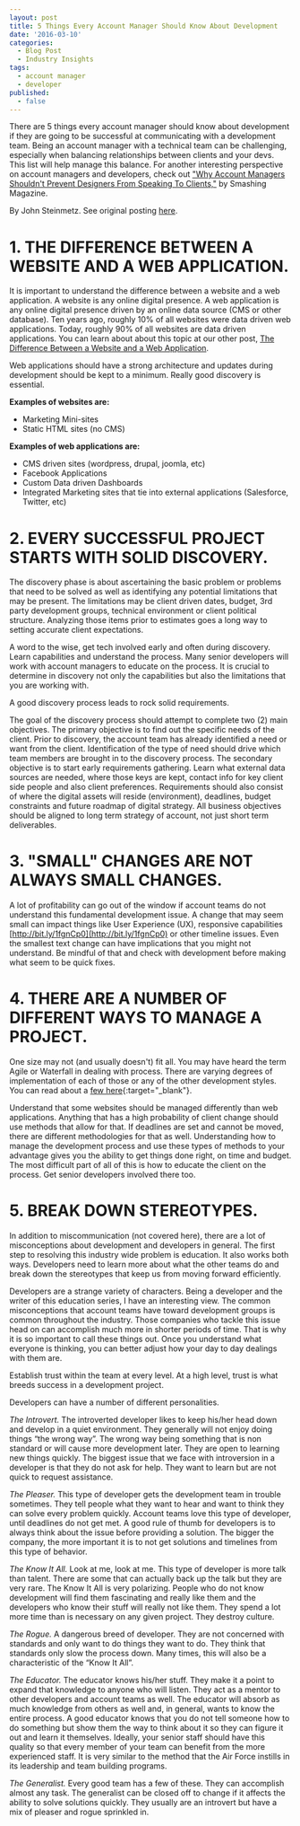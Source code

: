 ```yaml
---
layout: post
title: 5 Things Every Account Manager Should Know About Development
date: '2016-03-10'
categories:
  - Blog Post
  - Industry Insights
tags:
  - account manager
  - developer
published:  
  - false
---
```


There are 5 things every account manager should know about development if they are going to be successful at communicating with a development team. Being an account manager with a technical team can be challenging, especially when balancing relationships between clients and your devs. This list will help manage this balance. For another interesting perspective on account managers and developers, check out ["Why Account Managers Shouldn't Prevent Designers From Speaking To Clients,"](https://www.smashingmagazine.com/2012/06/why-account-managers-shouldnt-prevent-designers-from-speaking-to-clients/) by Smashing Magazine.

By John Steinmetz. See original posting [here](http://blog.wcgworld.com/2013/10/5-things-every-account-manager-should-know-about-development).

# 1. THE DIFFERENCE BETWEEN A WEBSITE AND A WEB APPLICATION.


It is important to understand the difference between a website and a web application. A website is any online digital presence. A web application is any online digital presence driven by an online data source (CMS or other database). Ten years ago, roughly 10% of all websites were data driven web applications. Today, roughly 90% of all websites are data driven applications. You can learn about about this topic at our other post, [The Difference Between a Website and a Web Application](https://www.austincodingacademy.com/blog/the-difference-between-a-website-and-a-web-application-it-matters/).<!--DEAD LINK-->

Web applications should have a strong architecture and updates during development should be kept to a minimum. Really good discovery is essential.

**Examples of websites are:**

- Marketing Mini-sites
- Static HTML sites (no CMS)


**Examples of web applications are:**

- CMS driven sites (wordpress, drupal, joomla, etc)
- Facebook Applications
- Custom Data driven Dashboards
- Integrated Marketing sites that tie into external applications (Salesforce, Twitter, etc)



# 2. EVERY SUCCESSFUL PROJECT STARTS WITH SOLID DISCOVERY.


The discovery phase is about ascertaining the basic problem or problems that need to be solved as well as identifying any potential limitations that may be present. The limitations may be client driven dates, budget, 3rd party development groups, technical environment or client political structure. Analyzing those items prior to estimates goes a long way to setting accurate client expectations.

A word to the wise, get tech involved early and often during discovery. Learn capabilities and understand the process. Many senior developers will work with account managers to educate on the process. It is crucial to determine in discovery not only the capabilities but also the limitations that you are working with.

A good discovery process leads to rock solid requirements.

The goal of the discovery process should attempt to complete two (2) main objectives. The primary objective is to find out the specific needs of the client. Prior to discovery, the account team has already identified a need or want from the client. Identification of the type of need should drive which team members are brought in to the discovery process.
The secondary objective is to start early requirements gathering. Learn what external data sources are needed, where those keys are kept, contact info for key client side people and also client preferences. Requirements should also consist of where the digital assets will reside (environment), deadlines, budget constraints and future roadmap of digital strategy. All business objectives should be aligned to long term strategy of account, not just short term deliverables.



# 3. "SMALL" CHANGES ARE NOT ALWAYS SMALL CHANGES.


A lot of profitability can go out of the window if account teams do not understand this fundamental development issue. A change that may seem small can impact things like User Experience (UX), responsive capabilities [http://bit.ly/1fgnCp0](http://bit.ly/1fgnCp0) or other timeline issues. Even the smallest text change can have implications that you might not understand. Be mindful of that and check with development before making what seem to be quick fixes.

# 4. THERE ARE A NUMBER OF DIFFERENT WAYS TO MANAGE A PROJECT.


One size may not (and usually doesn't) fit all. You may have heard the term Agile or Waterfall in dealing with process. There are varying degrees of implementation of each of those or any of the other development styles. You can read about a [few here](http://en.wikipedia.org/wiki/Software_development_process){:target="_blank"}.

Understand that some websites should be managed differently than web applications. Anything that has a high probability of client change should use methods that allow for that. If deadlines are set and cannot be moved, there are different methodologies for that as well. Understanding how to manage the development process and use these types of methods to your advantage gives you the ability to get things done right, on time and budget. The most difficult part of all of this is how to educate the client on the process. Get senior developers involved there too.

# 5. BREAK DOWN STEREOTYPES.

In addition to miscommunication (not covered here), there are a lot of misconceptions about development and developers in general. The first step to resolving this industry wide problem is education. It also works both ways. Developers need to learn more about what the other teams do and break down the stereotypes that keep us from moving forward efficiently.



Developers are a strange variety of characters. Being a developer and the writer of this education series, I have an interesting view. The common misconceptions that account teams have toward development groups is common throughout the industry. Those companies who tackle this issue head on can accomplish much more in shorter periods of time. That is why it is so important to call these things out. Once you understand what everyone is thinking, you can better adjust how your day to day dealings with them are.

Establish trust within the team at every level. At a high level, trust is what breeds success in a development project.

Developers can have a number of different personalities.

  _The Introvert._
The introverted developer likes to keep his/her head down and develop in a quiet environment. They generally will not enjoy doing things “the wrong way”. The wrong way being something that is non standard or will cause more development later. They are open to learning new things quickly. The biggest issue that we face with introversion in a developer is that they do not ask for help. They want to learn but are not quick to request assistance.

_The Pleaser._
This type of developer gets the development team in trouble sometimes. They tell people what they want to hear and want to think they can solve every problem quickly. Account teams love this type of developer, until deadlines do not get met. A good rule of thumb for developers is to always think about the issue before providing a solution. The bigger the company, the more important it is to not get solutions and timelines from this type of behavior.

_The Know It All._
Look at me, look at me. This type of developer is more talk than talent. There are some that can actually back up the talk but they are very rare. The Know It All is very polarizing. People who do not know development will find them fascinating and really like them and the developers who know their stuff will really not like them. They spend a lot more time than is necessary on any given project. They destroy culture.

_The Rogue._
A dangerous breed of developer. They are not concerned with standards and only want to do things they want to do. They think that standards only slow the process down. Many times, this will also be a characteristic of the “Know It All”.

_The Educator._
The educator knows his/her stuff. They make it a point to expand that knowledge to anyone who will listen. They act as a mentor to other developers and account teams as well. The educator will absorb as much knowledge from others as well and, in general, wants to know the entire process. A good educator knows that you do not tell someone how to do something but show them the way to think about it so they can figure it out and learn it themselves. Ideally, your senior staff should have this quality so that every member of your team can benefit from the more experienced staff. It is very similar to the method that the Air Force instills in its leadership and team building programs.

_The Generalist._
Every good team has a few of these. They can accomplish almost any task. The generalist can be closed off to change if it affects the ability to solve solutions quickly. They usually are an introvert but have a mix of pleaser and rogue sprinkled in.
